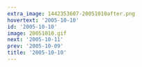```yaml
---
extra_image: 1442353607-20051010after.png
hovertext: '2005-10-10'
id: '2005-10-10'
image: 20051010.gif
next: '2005-10-11'
prev: '2005-10-09'
title: '2005-10-10'
---
```

